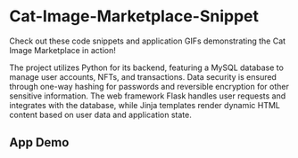# Cat-Image-Marketplace-Snippet


Check out these code snippets and application GIFs demonstrating the Cat Image Marketplace in action!


The project utilizes Python for its backend, featuring a MySQL database to manage user accounts, NFTs, and transactions. Data security is ensured through one-way hashing for passwords and reversible encryption for other sensitive information. The web framework Flask handles user requests and integrates with the database, while Jinja templates render dynamic HTML content based on user data and application state.
   


## App Demo
